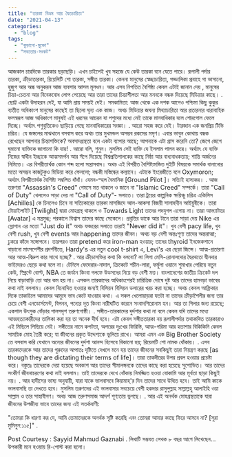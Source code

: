 ```yaml
---
title: "তারকা বিভ্রম আর দ্বৈতচারিতা"
date: "2021-04-13"
categories: 
  - "blog"
tags: 
  - "কুড়ানো-মুক্তো"
  - "সভ্যতার-সংকট"
---
```


আজকাল চারদিকে তারকার ছড়াছড়ি। এখন চাইলেই খুব সহজে যে কেউ তারকা বনে যেতে পারে। রূপালী পর্দার তারকা, ক্রীড়াতারকা, রিয়েলিটি শো তারকা, সঙ্গীত তারকা। কেননা মানুষের স্বেচ্ছাচারিতা, গড্ডালিকা প্রবাহে গা ভাসানো, হুজুগ আর অন্ধ অনুকরন আজ ব্যবসার আসল মূলধন। আর এসব নিপতিত বৈশিষ্ঠ্য কেবল এটাই জানান দেয় , মানুষের চিন্তা-চেতনা আর বিবেকবোধ লোপ পেয়েছে আর তারা তাদের চিন্তাশীলতা আর মননকে বন্ধক দিয়েছে মিডিয়ার কাছে। . ছোট্ট একটা উদাহরন দেই, যা আমি প্রায় সময়ই দেই। সমকামিতা: আজ থেকে এক দশক আগেও পশ্চিমা কিছু কুকুর ব্যতীত অধিকাংশ মানুষের কাছেই তা ছিলো ঘৃন্য এক কাজ। অথচ মিডিয়ার জঘন্য মিথ্যাচারিতা আর প্রতারনার ধারাবাহিক ফলস্বরূপ আজ অধিকাংশ মানুষই এই ধরনের আচরন যা পশুদের মধ্যে নেই তাকে মানবাধিকার বলে শোরগোল ফেলে দিচ্ছে। অর্থ্যাৎ পশুবৃত্তিকেও ছাড়িয়ে গেছে মানবাধিকারের সংজ্ঞা। . আরো সহজ করে দেই। টারজান এক জনপ্রিয় টিভি চরিত্র। যে জঙ্গলের মাঝখানে বসবাস করে অথচ তার মুখমন্ডল অসম্ভব রকমের মসৃণ। এবার ভাবুন কোথায় বন্ধক রেখেছেন আপনার চিন্তাশক্তিকে? অবসাদগ্রস্থতা বলে একটা ব্যাপার আছে; আপনাকে এটা গ্রাস করেনি তো? জেগে জেগে ঘুমানো ব্যক্তিকে জাগানো কি যায়! . আরো বলি, শুনুন। মুসলিম সেই ব্যক্তি যে ইসলাম পালন করে। অর্থ্যাৎ যে ব্যক্তি নিজের স্বাধীন ইচ্ছাকে আত্মসমর্পন আর সঁপে দিয়েছে বিশ্বপ্রতিপালকের কাছে নিষ্ঠা আর বাধ্যবাধকতায়; শান্তি অর্জনের নিমিত্তে। এর বিপরীতার্থক কোন শব্দ হলো সন্ত্রাসবাদ। অথচ এই বিপরীত বৈশিষ্ট্যমন্ডিত দুইটি বিষয়কে সমার্থক বানানোর মতো অসম্ভব কাজটুকুও মিডিয়া করে ফেললো; বন্ধকী মস্তিষ্কের কল্যানে। এটাকে ইংরেজীতে বলে Oxymoron; অর্থ্যাৎ বিপরীতার্থক বৈশিষ্ট্য সম্বলিত ধাঁধাঁ। যেমন-স্হল বৈমানিক \[Ground Pilot \]। সত্যিই হাস্যকর। . আজ তরুণরা "Assassin's Creed" গেমসে মত্ত থাকলে ও জানে না "Islamic Creed" সম্পর্কে। তারা "Call of Duty" খেললেও সাড়া দেয় না "Call of Duty"- সলাতে। তারা ট্রয়ের কাল্পনিক ক্ষয়িঞ্চু চরিত্র একিলিস \[Achilles\] কে চিনলেও চিনে না সত্যিকারের তারকা মাসজিদে আল-আকসা বিজয়ী সালাহদীন আইয়ুবীকে। তারা টোয়াইলাইট \[Twilight\] দ্বারা মোহগ্রস্থ থাকলে ও Towards Light তাদের পদযুগল এগোয় না। তারা আভ্যাটারে \[Avatar\] এ মন্ত্রমুগ্ধ; পরকালে বিশ্বাস তাদের কাছে সেকেলে। প্রবৃত্তির ডাকে আর টানে তারা সাড়া দেয় Nike এর স্লোগান এর মতো "Just do it" অথচ ফজরের সলাতে তারাই "Never did it"। খুব বেশী pacy life, খুব বেশী rush, খুব বেশী events আর happening তাদের জীবন। অথচ বড় বেশী অন্তঃশূণ্য তাদের অন্তরাত্মা; ঢুকরে কাঁদে সঙ্গোপনে। তারপরও তারা pretend করে iron-man হওয়ার; তাদের thyroid ইনজেকশানে বাড়ানো মাংসপেশীর প্রদর্শনীতে, Hardy's এর নতুন cool t-shirt এ, Levi's এর ছেড়া জিন্সে। আত্ম-প্রতারণা আর আত্ম-বিদ্রুপ কার সাথে হচ্ছে? . আর ক্রীড়াসক্তির কথা কি বলবো? লা লিগা মেসি-রোনালদোর দ্বৈরথতো দ্বীনদার ভাইদেরও ছেড়ে কথা বলে না। টেনিসে ফেদেরার-নাদাল, ক্রিকেটে শচীন-লারা, ফর্মুলা ওয়ানে শুমাখার পেরিয়ে নতুন কেউ, স্প্রিন্টে বোল্ট, NBA তে জর্ডান কিংবা গলফে উডসদের নিয়ে বড় বেশী মত্ত। বাংলাদেশের জাতীয় ক্রিকেট দল নিয়ে বাড়াবাড়ি তো আর কম হয় না। এসকল তারকাদের অধিকাংশেরই চারিত্রিক দোষে দুষ্ট আর তাদের হামবড়া ভাবের কথা নাই বললাম। কেবল বিনোদিত হওয়ার জন্যই বিলিয়ন বিলিয়ন ডলারের খরচ করা হচ্ছে। অথচ কেবল আফ্রিকার দিকে তাকাইলে আমাদের আমুদে ভাব কেটে যাওয়ার কথা। এ সকল খেলোয়াড়রা যতটা না তাদের ক্রীড়াশৈলীর জন্য তার চেয়ে বেশী এনডোর্সমেন্ট, বিপনন, পন্যের দূত কিংবা নারীঘটিত কারনে সংবাদশিরোনাম হন। আর তা গিলার জন্য রয়েছে; একপাল উৎসুক ভেঁড়ার পালসদৃশ তরুণগোষ্ঠী। . সঙ্গীত-তারকাদের দুর্দশার কথা না বলে কেবল যদি তাদের মধ্যে আত্মহত্যাকারীদের তালিকা করা হয় তা অনেক দীর্ঘ হবে। এটা কেবল সঙ্গীততারকা নয় রূপালীপর্দার তথাকথিত তারকারাও এই মিছিলে পিছিয়ে নেই। সঙ্গীতের নামে কপটতা, অপরের দুঃখের ফিরিস্তি, আত্ম-গরিমা আর হতাশার বিকিকিনি কেবল সাময়িক মোহ তৈরী করে; যা জীবনের প্রকৃত উদ্দেশ্যকে ভুলিয়ে রাখে। আমরা এমন এক Big Brother Society তে বসবাস করি যেখানে অন্যের জীবনের দুর্দশা আনন্দ হিসেবে বিকানো হয়; রিয়েলটি শো নামক ধোঁকায়। . এসব তারকাদেরকে আর তাদের গুরুদের আপাতঃ দৃষ্টিতে দেখলে মনে হয় তাদের জীবনের সবকিছুই তারা নিয়ন্ত্রণ করছে \[as though they are dictating their terms of life\]। তারা তাকদীরের উপর প্রবল হওয়ার প্রচেষ্টা করে। বস্তুতঃ তাদেরকে দেয়া হয়েছে অবকাশ আর তাদের সীমালঙ্গনকে তাদের কাছে করা হয়েছে সুশোভিত। আর তাদের সংকীর্ণ জীবনাচরণের কথা নাই বললাম। তাই তাদেরকে দেখে ধোঁকায় নিমজ্জিত হওয়া বোকামি আর মূর্খতা ছাড়া কিছুই নয়। . আর হাদীসের ভাষ্য অনুযায়ী, যারা যাকে ভালবাসবে কিয়ামাহ্'র দিন তাদের সাথে উত্থিত হবে। তাই আমি কাকে ভালবাসছি তা দেখতে হবে। মুসলিম তরুণদের এই ভালবাসার সবচেয়ে বেশী হকদার রাসুলুল্লাহ সাল্লাল্লহু আলাইহি ওয়া সাল্লাম ও তার সাহাবীগণ। অথচ আজ তরুণসমাজ আদর্শ শূণ্যতায় ভুগছে। . আর এই অনর্থক মোহগ্রস্থতাকে যারা জীবনের উপজীব্য ভাবে তাদের জন্য এই সতর্কবাণী:

"তোমরা কি ধারণা কর যে, আমি তোমাদেরকে অনর্থক সৃষ্টি করেছি এবং তোমরা আমার কাছে ফিরে আসবে না? \[সুরা মুমিনুন:১১৫\]" .

Post Courtesy : Sayyid Mahmud Gaznabi . লিখাটি সম্ভবত লেখক ৮ বছর আগে লিখেছেন... উপকারী মনে হওয়ায় রি-পোস্ট করা হলো।
